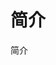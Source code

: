 <!--
 * @Author: 明华
 * @Date: 2021-01-04 15:16:14
 * @LastEditors: 明华
 * @LastEditTime: 2021-01-04 16:04:59
 * @Description:
 * @FilePath: /frontend-training/intro.md
-->

# 简介

简介
